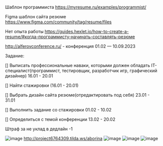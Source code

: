 Шаблон программиста https://myresume.ru/examples/programmist/

Figma шаблон сайта резюме https://www.figma.com/community/tag/resume/files

Нет опыта работы https://guides.hexlet.io/how-to-create-a-resume/#когда-программисту-начинать-составлять-резюме

http://alferovconference.ru/ - конференция 01.02 — 10.09.2023

Задание:

[] Выписать профессиональные наваки, которыми должен обладать IT-специалист(программист, тестировщик, разработчик игр, графический дизайнер) 16.01 - 20.01

[] Найти стажировки (16.01 - 20.01)

[] Выбрать дизайн сайта резюме(отредактировать под себя) 23.01 - 31.01

[] Выполнить задание со стажировки 01.02 - 10.02

[] Определиться с темой конференции 13.02 - 20.02

Штраф за не уклад в дедлайн -1

![image](https://user-images.githubusercontent.com/97913101/216916214-e27c7434-799f-405f-9eb6-aab08ce575d6.png)
http://project6764309.tilda.ws/aborina
![image](https://user-images.githubusercontent.com/97913101/216923897-0cf3ab1d-ae35-4f04-866c-cea4aa2fcfe4.png)
![image](https://user-images.githubusercontent.com/97913101/216923834-f804d71f-927e-402e-aedd-7a0ed9962790.png)
![image](https://user-images.githubusercontent.com/97913101/216923968-9fdd9435-9d6c-4355-81f1-144b48024f96.png)

